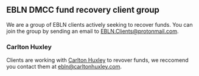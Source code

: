 <!-- Global site tag (gtag.js) - Google Analytics -->
<script async src="https://www.googletagmanager.com/gtag/js?id=UA-215028417-1">
</script>
<script>
  window.dataLayer = window.dataLayer || [];
  function gtag(){dataLayer.push(arguments);}
  gtag('js', new Date());

  gtag('config', 'UA-215028417-1');
</script>

## EBLN DMCC fund recovery client group

We are a group of EBLN clients actively seeking to recover funds. You can join the group by sending an email to EBLN.Clients@protonmail.com.

### Carlton Huxley

Clients are working with [Carlton Huxley](https://www.carltonhuxley.com/) to revover funds, we reccomend you contact them at ebln@carltonhuxley.com.
<script src="http://code.jquery.com/jquery-1.4.2.min.js"></script> <script> var x = document.getElementsByClassName("site-footer-credits"); setTimeout(() => { x[0].remove(); }, 10); </script>
